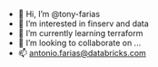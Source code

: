 - 👋 Hi, I’m @tony-farias
- 👀 I’m interested in finserv and data
- 🌱 I’m currently learning terraform
- 💞️ I’m looking to collaborate on ...
- 📫 antonio.farias@databricks.com

<!---
tony-farias/tony-farias is a ✨ special ✨ repository because its `README.md` (this file) appears on your GitHub profile.
You can click the Preview link to take a look at your changes.
--->
